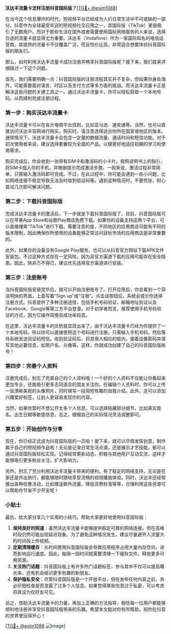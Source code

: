 **沃达丰流量卡怎样注册抖音国际版？**[[TG💪+ @esim1088](https://t.me/s/esim1088)]

在当今这个信息爆炸的时代，短视频平台已经成为人们日常生活中不可或缺的一部分。抖音作为全球最受欢迎的短视频社交应用之一，其国际版（TikTok）更是吸引了无数用户。而对于那些生活在国外或者需要使用国际网络服务的人来说，选择合适的流量卡就显得尤为重要。沃达丰（Vodafone）作为一家国际知名的电信运营商，其提供的流量卡不仅覆盖广泛，而且性价比高，非常适合想要体验抖音国际版的朋友们。

那么，如何利用沃达丰流量卡成功注册并畅享抖音国际版呢？接下来，我们就来详细探讨一下这个问题。

首先，我们需要明确一点：抖音国际版的注册流程其实并不复杂，但如果你身处海外，可能需要面对语言、时区以及支付方式等多方面的挑战。而沃达丰流量卡正是解决这些问题的关键工具之一。通过沃达丰流量卡，你可以轻松获取一个本地号码，从而顺利完成注册过程。

### 第一步：购买沃达丰流量卡

沃达丰流量卡可以在各大电商平台找到，比如亚马逊、速卖通等。当然，也可以直接访问沃达丰官网进行购买。购买时，请注意选择适合你所在国家或地区的版本。通常情况下，沃达丰流量卡会包含一定量的数据流量、通话时间和短信功能。对于初次使用者来说，建议选择套餐较为全面的产品，以便更好地适应初期的学习和使用需求。

购买完成后，你会收到一张带有SIM卡和激活码的小卡片。按照说明书上的指引，将SIM卡插入你的手机，并根据提示完成激活步骤。一般来说，激活过程非常简单，只需输入激活码即可完成。不过，在此过程中，你可能会遇到一些小问题，比如网络连接不稳定导致无法及时收到验证码等。遇到这种情况时，不要慌张，耐心尝试几次即可解决问题。

### 第二步：下载抖音国际版

完成沃达丰流量卡的激活后，下一步就是下载抖音国际版了。目前，抖音国际版可以在苹果App Store和谷歌Play商店免费下载。如果你的设备支持这两个平台，可以直接搜索“TikTok”进行下载。需要注意的是，不同地区的应用商店可能有不同的版本限制，因此确保你所使用的设备能够正常访问目标市场的应用商店是非常重要的。

此外，如果你的设备没有Google Play服务，也可以从抖音官方网站下载APK文件安装包。不过这种方式存在一定风险，因为非官方渠道下载的应用可能存在安全隐患。因此，除非万不得已，建议优先选择官方渠道进行安装。

### 第三步：注册账号

当抖音国际版安装完毕后，就可以开始注册账号了。打开应用后，你会看到一个简洁明快的界面，上面写着“Sign up”或“注册”。点击该按钮后，系统会提示你选择注册方式。抖音提供了多种注册途径，包括手机号码验证、邮箱地址验证以及Facebook、Google等第三方平台登录。对于初学者而言，推荐使用手机号码验证的方式，因为它操作简便且成功率较高。

在这里，沃达丰流量卡的优势就显现出来了。由于沃达丰流量卡已经为你提供了一个本地号码，所以你可以直接使用这个号码进行注册。只需输入手机号码，然后等待系统发送验证码短信。收到验证码后，将其填入相应的框内，接着设置密码并填写其他必要信息，如用户名、头像等。这样，你就成功创建了自己的抖音国际版账号！

### 第四步：完善个人资料

注册完成后，别忘了完善自己的个人资料哦！一个好的个人资料不仅能让你看起来更加专业，还能吸引更多志同道合的朋友关注你。在编辑个人资料时，你可以上传一张清晰美观的头像照片，同时填写一段简短有趣的自我介绍。此外，还可以添加兴趣爱好标签，让别人更容易发现你的内容。

当然，如果你暂时不想公开太多个人信息，可以选择隐藏部分细节，比如真实姓名、出生日期等敏感信息。总之，根据自己的实际情况灵活调整即可。

### 第五步：开始创作与分享

现在，你已经正式成为抖音国际版的一员啦！接下来，就可以尽情发挥创意，制作属于自己的短视频作品啦！无论是记录日常生活点滴，还是展示才艺技能，都可以通过抖音国际版轻松实现。记得经常更新动态，积极与其他用户互动交流，这样才能够吸引更多粉丝关注，扩大影响力。

另外，别忘了充分利用沃达丰流量卡带来的便利。有了稳定的网络支持，无论是在家还是外出旅行，都能够随时随地享受流畅的视频播放体验。同时，沃达丰还经常推出各种优惠活动，比如赠送额外流量、降低资费标准等等，合理利用这些资源可以帮助你节省不少开支呢！

### 小贴士

最后，给大家分享几个实用的小技巧，帮助大家更好地使用抖音国际版：

1. **保持良好的网速**：虽然沃达丰流量卡能够提供稳定可靠的网络连接，但在高峰时段仍然可能出现延迟现象。为了避免这种情况发生，建议尽量避开人流量大的时间段上传视频。
2. **定期清理缓存**：长时间使用抖音国际版会导致应用程序占用大量内存空间，进而影响运行速度。因此，每隔一段时间就需要清理一下缓存文件，释放更多可用资源。
3. **关注热门话题**：抖音国际版上有许多热门话题标签，参与其中不仅可以提高曝光率，还有机会结识更多有趣的新朋友。
4. **保护隐私安全**：尽管抖音国际版是一个开放平台，但在发布任何内容之前，务必仔细检查是否泄露了过多个人信息。如果觉得某些信息过于私密，可以考虑将其设为仅好友可见。

总之，借助沃达丰流量卡的力量，再加上正确的方法指导，相信每一位用户都能够顺利地注册并享受抖音国际版带来的乐趣。希望本文能对你有所帮助，祝你在抖音的世界里玩得开心！

[[TG💪+ @esim1088](https://t.me/s/esim1088) ![Image](https://i.postimg.cc/4NQfJmqS/Snipaste-2025-05-13-00-14-12.png)]